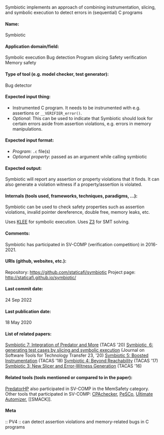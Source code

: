 Symbiotic implements an approach of combining instrumentation, slicing, and symbolic execution to detect errors in (sequential) C programs

#### Name:
Symbiotic

#### Application domain/field:
Symbolic execution
Bug detection
Program slicing
Safety verification
Memory safety

#### Type of tool (e.g. model checker, test generator):
Bug detector

#### Expected input thing:
- Instrumented C program. It needs to be instrumented with e.g. assertions or `__VERIFIER_error()`.
- *Optional*: This can be used to indicate that Symbiotic should look for certain errors aside from assertion violations, e.g. errors in memory manipulations.

#### Expected input format:
- *Program*: `.c` file(s)
- *Optional property*: passed as an argument while calling symbiotic

#### Expected output:
Symbiotic will report any assertion or property violations that it finds.
It can also generate a violation witness if a property/assertion is violated.

#### Internals (tools used, frameworks, techniques, paradigms, ...):
Symbiotic can be used to check safety properties such as assertion violations, invalid pointer dereference, double free, memory leaks, etc.

Uses [KLEE](KLEE.md) for symbolic execution. Uses [Z3](Solvers/SMT/Z3.md) for SMT solving.

#### Comments:
Symbiotic has participated in SV-COMP (verification competition) in 2016-2021.

#### URIs (github, websites, etc.):
Repository: https://github.com/staticafi/symbiotic
Project page: http://staticafi.github.io/symbiotic/

#### Last commit date:
24 Sep 2022

#### Last publication date:
18 May 2020

#### List of related papers:
[Symbiotic 7: Integration of Predator and More](https://doi.org/10.1007/978-3-030-45237-7_31) (TACAS '20)
[Symbiotic  6: generating test cases by slicing and symbolic execution](https://doi.org/10.1007/s10009-020-00573-0) (Journal on Software Tools for Technology Transfer 23, '20)
[Symbiotic 5: Boosted Instrumentation](https://doi.org/10.1007/978-3-319-89963-3_29) (TACAS '18)
[Symbiotic 4: Beyond Reachability](https://doi.org/10.1007/978-3-662-54580-5_28) (TACAS '17)
[Symbiotic 3: New Slicer and Error-Witness Generation](https://doi.org/10.1007/978-3-662-49674-9_67) (TACAS '16)

#### Related tools (tools mentioned or compared to in the paper):
[PredatorHP](PredatorHP.md) also participated in SV-COMP in the MemSafety category.
Other tools that participated in SV-COMP: [CPAchecker](Checkers/CPAchecker.md), [PeSCo](Metatools/PeSCo.md), [Ultimate Automizer](Ultimate%20Automizer.md), [[SMACK]].

#### Meta
:: PV4 :: can detect assertion violations and memory-related bugs in C programs